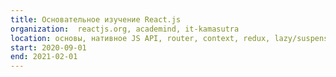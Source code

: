 ```yaml
---
title: Основательное изучение React.js
organization:  reactjs.org, academind, it-kamasutra
location: основы, нативное JS API, router, context, redux, lazy/suspense, hooks…
start: 2020-09-01
end: 2021-02-01
---
```

